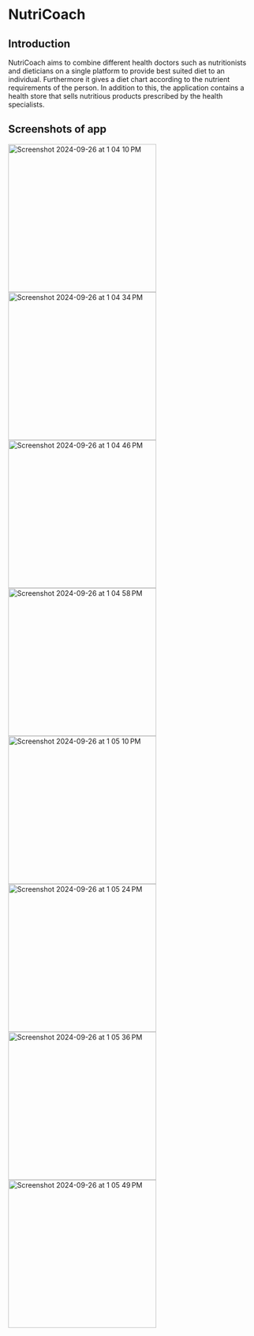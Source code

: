 # NutriCoach

## Introduction

NutriCoach aims to combine different health doctors such as nutritionists and dieticians on a single platform to provide best suited diet to an individual. Furthermore it gives a diet chart according to the nutrient requirements of the person. In addition to this, the application contains a health store that sells nutritious products prescribed by the health specialists.

## Screenshots of app

<img width="300" height="300" alt="Screenshot 2024-09-26 at 1 04 10 PM" src="https://github.com/user-attachments/assets/efad561b-870d-4729-a3fb-9c213dfb7bda">

<img width="300" height="300" alt="Screenshot 2024-09-26 at 1 04 34 PM" src="https://github.com/user-attachments/assets/981fe177-d483-4c23-80f8-9241f4920e38">

<img width="300" height="300" alt="Screenshot 2024-09-26 at 1 04 46 PM" src="https://github.com/user-attachments/assets/0a8196dd-3e72-446a-8558-da474428ef78">

<img width="300" height="300" alt="Screenshot 2024-09-26 at 1 04 58 PM" src="https://github.com/user-attachments/assets/19061ea7-dc85-4f2b-b615-8fba8967380b">

<img width="300" height="300" alt="Screenshot 2024-09-26 at 1 05 10 PM" src="https://github.com/user-attachments/assets/05f4d680-cc0d-4992-b8c1-3ad500c6ea09">

<img width="300" height="300" alt="Screenshot 2024-09-26 at 1 05 24 PM" src="https://github.com/user-attachments/assets/0c535781-5a71-4126-bb2e-983182a326eb">

<img width="300" height="300" alt="Screenshot 2024-09-26 at 1 05 36 PM" src="https://github.com/user-attachments/assets/5c8f2e64-a802-463c-a98b-16e02d2f5592">

<img width="300" height="300" alt="Screenshot 2024-09-26 at 1 05 49 PM" src="https://github.com/user-attachments/assets/90a0bd1e-8fd9-437e-9e92-bc21b07c9e12">
